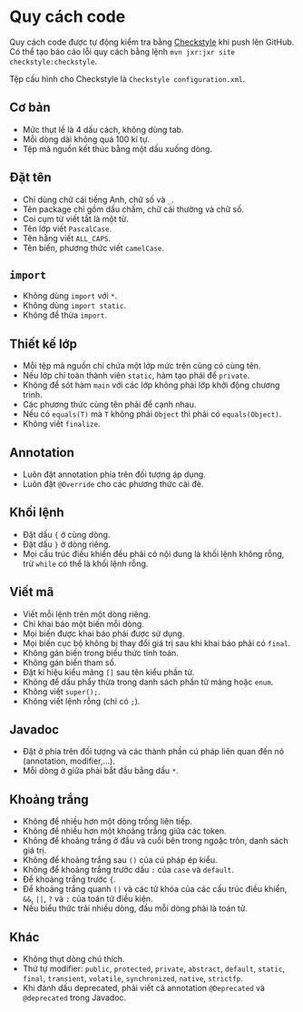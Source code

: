 # Quy cách code

Quy cách code được tự động kiểm tra bằng [Checkstyle](https://checkstyle.org) khi push lên GitHub.
Có thể tạo báo cáo lỗi quy cách bằng lệnh `mvn jxr:jxr site checkstyle:checkstyle`.

Tệp cấu hình cho Checkstyle là `Checkstyle configuration.xml`.

## Cơ bản
- Mức thụt lề là 4 dấu cách, không dùng tab.
- Mỗi dòng dài không quá 100 kí tự.
- Tệp mã nguồn kết thúc bằng một dấu xuống dòng.

## Đặt tên
- Chỉ dùng chữ cái tiếng Anh, chữ số và `_`.
- Tên package chỉ gồm dấu chấm, chữ cái thường và chữ số.
- Coi cụm từ viết tắt là một từ.
- Tên lớp viết `PascalCase`.
- Tên hằng viết `ALL_CAPS`.
- Tên biến, phương thức viết `camelCase`.

## `import`
- Không dùng `import` với `*`.
- Không dùng `import static`.
- Không để thừa `import`.

## Thiết kế lớp
- Mỗi tệp mã nguồn chỉ chứa một lớp mức trên cùng có cùng tên.
- Nếu lớp chỉ toàn thành viên `static`, hàm tạo phải để `private`.
- Không để sót hàm `main` với các lớp không phải lớp khởi động chương trình.
- Các phương thức cùng tên phải để cạnh nhau.
- Nếu có `equals(T)` mà `T` không phải `Object` thì phải có `equals(Object)`.
- Không viết `finalize`.

## Annotation
- Luôn đặt annotation phía trên đối tượng áp dụng.
- Luôn đặt `@Override` cho các phương thức cài đè.

## Khối lệnh
- Đặt dấu `{` ở cùng dòng.
- Đặt dấu `}` ở dòng riêng.
- Mọi cấu trúc điều khiển đều phải có nội dung là khối lệnh không rỗng, trừ `while` có thể là khối
lệnh rỗng.

## Viết mã
- Viết mỗi lệnh trên một dòng riêng.
- Chỉ khai báo một biến mỗi dòng.
- Mọi biến được khai báo phải được sử dụng.
- Mọi biến cục bộ không bị thay đổi giá trị sau khi khai báo phải có `final`.
- Không gán biến trong biểu thức tính toán.
- Không gán biến tham số.
- Đặt kí hiệu kiểu mảng `[]` sau tên kiểu phần tử.
- Không để dấu phẩy thừa trong danh sách phần tử mảng hoặc `enum`.
- Không viết `super();`.
- Không viết lệnh rỗng (chỉ có `;`).

## Javadoc
- Đặt ở phía trên đối tượng và các thành phần cú pháp liên quan đến nó (annotation, modifier,...).
- Mỗi dòng ở giữa phải bắt đầu bằng dấu `*`.

## Khoảng trắng
- Không để nhiều hơn một dòng trống liên tiếp.
- Không để nhiều hơn một khoảng trắng giữa các token.
- Không để khoảng trắng ở đầu và cuối bên trong ngoặc tròn, danh sách giá trị.
- Không để khoảng trắng sau `()` của cú pháp ép kiểu.
- Không để khoảng trắng trước dấu `:` của `case` và `default`.
- Để khoảng trắng trước `{`.
- Để khoảng trắng quanh `()` và các từ khóa của các cấu trúc điều khiển, `&&`, `||`, `?` và `:` của
toán tử điều kiện.
- Nếu biểu thức trải nhiều dòng, đầu mỗi dòng phải là toán tử.

## Khác
- Không thụt dòng chú thích.
- Thứ tự modifier: `public`, `protected`, `private`, `abstract`, `default`, `static`, `final`,
`transient`, `volatile`, `synchronized`, `native`, `strictfp`.
- Khi đánh dấu deprecated, phải viết cả annotation `@Deprecated` và `@deprecated` trong Javadoc.

